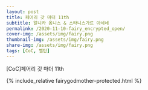 ```yaml
---
layout: post
title: 페어리 갓 마더 11th
subtitle: 알니카 옴니스 & 스타니스가르 아세네
permalink: /2020-11-10-fairy_encrypted_open/
cover-img: /assets/img/fairy.png
thumbnail-img: /assets/img/fairy.png
share-img: /assets/img/fairy.png
tags: [CoC, 벨탄]
---
```



[CoC]페어리 갓 마더 11th


{% include_relative fairygodmother-protected.html %}

<body>
    <p style="width:100px;height:1080px"</p>
</body>
